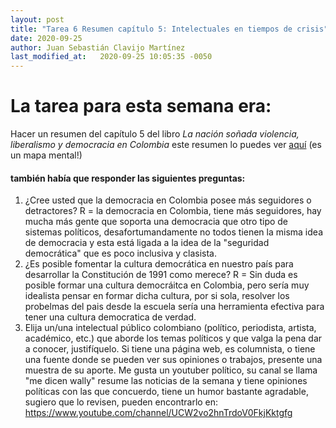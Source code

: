 ```yaml
---
layout: post
title: "Tarea 6 Resumen capítulo 5: Intelectuales en tiempos de crisis"
date: 2020-09-25
author: Juan Sebastián Clavijo Martínez
last_modified_at:   2020-09-25 10:05:35 -0050
---
```

# La tarea para esta semana era:
Hacer un resumen del capítulo 5 del libro *La nación soñada violencia, liberalismo y democracia en Colombia* este resumen lo puedes ver <a href="/images/resumen1/index3.html">aquí</a> (es un mapa mental!)

#### también había que responder las siguientes preguntas: 
1. ¿Cree usted que la democracia en Colombia posee más seguidores o detractores?
R = la democracia en Colombia, tiene más  seguidores, hay mucha más gente que soporta una democracia que otro tipo de sistemas políticos, desafortumandamente no todos tienen la misma idea de democracia y esta está ligada a la idea de la "seguridad democrática" que es poco inclusiva y clasista.  
2. ¿Es posible fomentar la cultura democrática en nuestro país para desarrollar la Constitución de 1991 como merece?
R = Sin duda es posible formar una cultura democráitca en Colombia, pero sería muy idealista pensar en formar dicha cultura, por si sola, resolver los probelmas del pais desde la escuela sería una herramienta efectiva para tener una cultura democratica de verdad.
3. Elija un/una intelectual público colombiano (político, periodista, artista, académico, etc.) que aborde los temas políticos y que valga la pena dar a conocer, justifíquelo. Si tiene una página web, es columnista, o tiene una fuente donde se pueden ver sus opiniones o trabajos, presente una muestra de su aporte.
Me gusta un youtuber político, su canal se llama "me dicen wally" resume las noticias de la semana y tiene opiniones políticas con las que concuerdo, tiene un humor bastante agradable, sugiero que lo revisen, pueden encontrarlo en: https://www.youtube.com/channel/UCW2vo2hnTrdoV0FkjKktgfg
